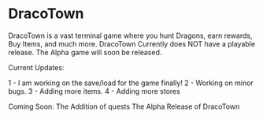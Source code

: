 # DracoTown
DracoTown is a vast terminal game where you hunt Dragons, earn rewards, Buy Items, and much more. DracoTown Currently does NOT have a playable release. The Alpha game will soon be released.

Current Updates:

1 - I am working on the save/load for the game finally!
2 - Working on minor bugs.
3 - Adding more items.
4 - Adding more stores

Coming Soon:
The Addition of quests
The Alpha Release of DracoTown
